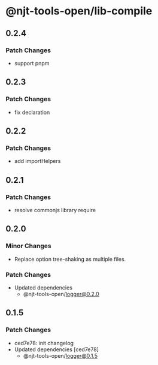 # @njt-tools-open/lib-compile

## 0.2.4

### Patch Changes

- support pnpm

## 0.2.3

### Patch Changes

- fix declaration

## 0.2.2

### Patch Changes

- add importHelpers

## 0.2.1

### Patch Changes

- resolve commonjs library require

## 0.2.0

### Minor Changes

- Replace option tree-shaking as multiple files.

### Patch Changes

- Updated dependencies
  - @njt-tools-open/logger@0.2.0

## 0.1.5

### Patch Changes

- ced7e78: init changelog
- Updated dependencies [ced7e78]
  - @njt-tools-open/logger@0.1.5
